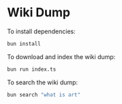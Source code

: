 # Wiki Dump

To install dependencies:

```bash
bun install
```

To download and index the wiki dump:

```bash
bun run index.ts
```

To search the wiki dump:

```bash
bun search "what is art"
```
